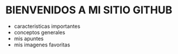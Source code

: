 # BIENVENIDOS A MI SITIO GITHUB
* caracteristicas importantes
* conceptos generales
* mis apuntes
* mis imagenes favoritas
